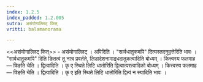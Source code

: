 ```yaml
---
index: 1.2.5
index_padded: 1.2.005
sutra: असंयोगाल्लिट् कित्
vritti: balamanorama

---
```

<<असंयोगाल्लिट् कित्>> - असंयोगाल्लिट् । अपिदिति । "सार्वधातुकमपि" दित्यस्तदनुवृत्तेरिति भावः । "सार्वधातुकमपि" दिति ङितत्वं तु नात्र प्रवर्तते, लिडादेशनामाद्र्धदातुकत्वादिति बोध्यम् । कित्त्वस्य फलमाह —  क्ङिति चेति । द्वित्वादिति । कृ ए स्थिते लिटि धातोरिति द्वित्वात्परत्वादिको बोध्यम् । कित्त्वस्य फलमाह —  क्ङिति चेति । द्वित्वादिति । कृ ए इति स्थिते लिटि धातोरिति द्वित्वं न स्यादिति भावः ।